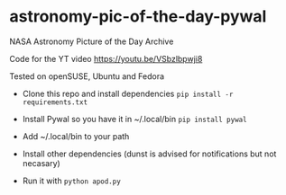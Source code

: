 # astronomy-pic-of-the-day-pywal
NASA Astronomy Picture of the Day Archive

Code for the YT video https://youtu.be/VSbzlbpwji8

Tested on openSUSE, Ubuntu and Fedora

- Clone this repo and install dependencies ```pip install -r requirements.txt```
- Install Pywal so you have it in ~/.local/bin ```pip install pywal```
- Add ~/.local/bin to your path

- Install other dependencies (dunst is advised for notifications but not necasary) 

- Run it with ```python apod.py```
